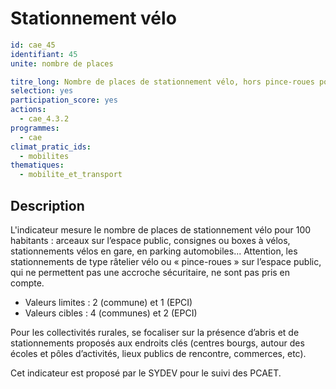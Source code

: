 # Stationnement vélo
```yaml
id: cae_45
identifiant: 45
unite: nombre de places

titre_long: Nombre de places de stationnement vélo, hors pince-roues pour 100 habitants
selection: yes
participation_score: yes
actions:
  - cae_4.3.2
programmes:
  - cae
climat_pratic_ids:
  - mobilites
thematiques:
  - mobilite_et_transport
```
## Description
L'indicateur mesure le nombre de places de stationnement vélo pour 100 habitants : arceaux sur l’espace public, consignes ou boxes à vélos, stationnements vélos en gare, en parking automobiles... Attention, les stationnements de type râtelier vélo ou « pince-roues » sur l’espace public, qui ne permettent pas une accroche sécuritaire, ne sont pas pris en compte.
- Valeurs limites : 2 (commune) et 1 (EPCI)
- Valeurs cibles : 4 (communes) et 2 (EPCI)

Pour les collectivités rurales, se focaliser sur la présence d’abris et de stationnements proposés aux endroits clés (centres bourgs, autour des écoles et pôles d’activités, lieux publics de rencontre, commerces, etc).

Cet indicateur est proposé par le SYDEV pour le suivi des PCAET.

